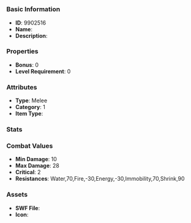 # 



### Basic Information

- **ID**: 9902516
- **Name**: 
- **Description**: 

### Properties

- **Bonus**: 0
- **Level Requirement**: 0

### Attributes

- **Type**: Melee
- **Category**: 1
- **Item Type**: 

### Stats


### Combat Values

- **Min Damage**: 10
- **Max Damage**: 28
- **Critical**: 2
- **Resistances**: Water,70,Fire,-30,Energy,-30,Immobility,70,Shrink,90

### Assets

- **SWF File**: 
- **Icon**: 

